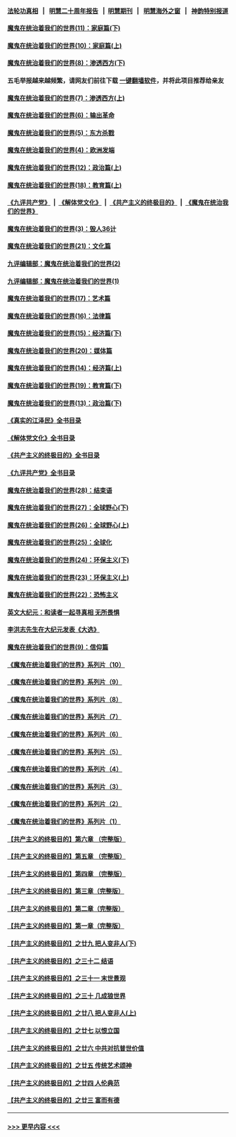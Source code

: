 #### [法轮功真相](https://github.com/gfw-breaker/truth/blob/master/README.md?t=0) &nbsp;&nbsp;|&nbsp;&nbsp; [明慧二十周年报告](https://github.com/gfw-breaker/mh-reports/blob/master/README.md?t=0) &nbsp;&nbsp;|&nbsp;&nbsp;[明慧期刊](https://github.com/gfw-breaker/mh-qikan) &nbsp;&nbsp;|&nbsp;&nbsp; [明慧海外之窗](https://github.com/gfw-breaker/mh-news/blob/master/README.md?t=0) &nbsp;&nbsp;|&nbsp;&nbsp; [神韵特别报道](https://github.com/gfw-breaker/mh-news/blob/master/shenyun.md?t=0)
#### [魔鬼在统治着我们的世界(11)：家庭篇(下)](../pages/nsc422/n10440961.md?t=12101550) 
#### [魔鬼在统治着我们的世界(10)：家庭篇(上)](../pages/nsc422/n10435448.md?t=12101550) 
#### [魔鬼在统治着我们的世界(8)：渗透西方(下)](../pages/nsc422/n10429603.md?t=12101550) 
#### 五毛举报越来越频繁，请网友们前往下载 [一键翻墙软件](https://github.com/gfw-breaker/ssr-accounts)，并将此项目推荐给亲友
#### [魔鬼在统治着我们的世界(7)：渗透西方(上)](../pages/nsc422/n10426013.md?t=12101550) 
#### [魔鬼在统治着我们的世界(6)：输出革命](../pages/nsc422/n10421536.md?t=12101550) 
#### [魔鬼在统治着我们的世界(5)：东方杀戮](../pages/nsc422/n10417707.md?t=12101550) 
#### [魔鬼在统治着我们的世界(4)：欧洲发端](../pages/nsc422/n10414890.md?t=12101550) 
#### [魔鬼在统治着我们的世界(12)：政治篇(上)](../pages/nsc422/n10444576.md?t=12101550) 
#### [魔鬼在统治着我们的世界(18)：教育篇(上)](../pages/nsc422/n10526970.md?t=12101550) 
#### [《九评共产党》](https://github.com/begood0513/9ping.md/blob/master/README.md) &nbsp;|&nbsp; [《解体党文化》](../../../../jtdwh.md/blob/master/README.md)  &nbsp;|&nbsp; [《共产主义的终极目的》](../../../../gczydzjmd.md/blob/master/README.md) &nbsp;|&nbsp; [《魔鬼在统治我们的世界》](../../../../mgztzwmdsj.md/blob/master/README.md) 
#### [魔鬼在统治着我们的世界(3)：毁人36计](../pages/nsc422/n10411583.md?t=12101550) 
#### [魔鬼在统治着我们的世界(21)：文化篇](../pages/nsc422/n10597706.md?t=12101550) 
#### [九评编辑部：魔鬼在统治着我们的世界(2)](../pages/nsc422/n10410036.md?t=12101550) 
#### [九评编辑部：魔鬼在统治着我们的世界(1)](../pages/nsc422/n10406825.md?t=12101550) 
#### [魔鬼在统治着我们的世界(17)：艺术篇](../pages/nsc422/n10499093.md?t=12101550) 
#### [魔鬼在统治着我们的世界(16)：法律篇](../pages/nsc422/n10485969.md?t=12101550) 
#### [魔鬼在统治着我们的世界(15)：经济篇(下)](../pages/nsc422/n10469975.md?t=12101550) 
#### [魔鬼在统治着我们的世界(20)：媒体篇](../pages/nsc422/n10586579.md?t=12101550) 
#### [魔鬼在统治着我们的世界(14)：经济篇(上)](../pages/nsc422/n10457370.md?t=12101550) 
#### [魔鬼在统治着我们的世界(19)：教育篇(下)](../pages/nsc422/n10564808.md?t=12101550) 
#### [魔鬼在统治着我们的世界(13)：政治篇(下)](../pages/nsc422/n10448270.md?t=12101550) 
#### [《真实的江泽民》全书目录](../pages/nsc422/n13721399.md?t=12101550) 
#### [《解体党文化》全书目录](../pages/nsc422/n13721157.md?t=12101550) 
#### [《共产主义的终极目的》全书目录](../pages/nsc422/n13721048.md?t=12101550) 
#### [《九评共产党》全书目录](../pages/nsc422/n13708085.md?t=12101550) 
#### [魔鬼在统治着我们的世界(28)：结束语](../pages/nsc422/n10936246.md?t=12101550) 
#### [魔鬼在统治着我们的世界(27)：全球野心(下)](../pages/nsc422/n10928319.md?t=12101550) 
#### [魔鬼在统治着我们的世界(26)：全球野心(上)](../pages/nsc422/n10900318.md?t=12101550) 
#### [魔鬼在统治着我们的世界(25)：全球化](../pages/nsc422/n10788205.md?t=12101550) 
#### [魔鬼在统治着我们的世界(24)：环保主义(下)](../pages/nsc422/n10695307.md?t=12101550) 
#### [魔鬼在统治着我们的世界(23)：环保主义(上)](../pages/nsc422/n10688613.md?t=12101550) 
#### [魔鬼在统治着我们的世界(22)：恐怖主义](../pages/nsc422/n10614727.md?t=12101550) 
#### [英文大纪元：和读者一起寻真相 无所畏惧](../pages/nsc422/n12542027.md?t=12101550) 
#### [李洪志先生在大纪元发表《大选》](../pages/nsc422/n12534746.md?t=12101550) 
#### [魔鬼在统治着我们的世界(9)：信仰篇](../pages/nsc422/n10432159.md?t=12101550) 
#### [《魔鬼在统治着我们的世界》系列片（10）](../pages/nsc422/n12292670.md?t=12101550) 
#### [《魔鬼在统治着我们的世界》系列片（9）](../pages/nsc422/n12290859.md?t=12101550) 
#### [《魔鬼在统治着我们的世界》系列片（8）](../pages/nsc422/n12287445.md?t=12101550) 
#### [《魔鬼在统治着我们的世界》系列片（7）](../pages/nsc422/n12283425.md?t=12101550) 
#### [《魔鬼在统治着我们的世界》系列片（6）](../pages/nsc422/n12282314.md?t=12101550) 
#### [《魔鬼在统治着我们的世界》系列片（5）](../pages/nsc422/n12281419.md?t=12101550) 
#### [《魔鬼在统治着我们的世界》系列片（4）](../pages/nsc422/n12274024.md?t=12101550) 
#### [《魔鬼在统治着我们的世界》系列片（3）](../pages/nsc422/n12271322.md?t=12101550) 
#### [《魔鬼在统治着我们的世界》系列片（2）](../pages/nsc422/n12269049.md?t=12101550) 
#### [《魔鬼在统治着我们的世界》系列片（1）](../pages/nsc422/n12267575.md?t=12101550) 
#### [【共产主义的终极目的】第六章 （完整版）](../pages/nsc422/n11428913.md?t=12101550) 
#### [【共产主义的终极目的】第五章 （完整版）](../pages/nsc422/n11428912.md?t=12101550) 
#### [【共产主义的终极目的】第四章 （完整版）](../pages/nsc422/n11428907.md?t=12101550) 
#### [【共产主义的终极目的】第三章（完整版）](../pages/nsc422/n11428848.md?t=12101550) 
#### [【共产主义的终极目的】第二章（完整版）](../pages/nsc422/n11428831.md?t=12101550) 
#### [【共产主义的终极目的】第一章（完整版）](../pages/nsc422/n11417651.md?t=12101550) 
#### [【共产主义的终极目的】之廿九 把人变非人(下)](../pages/nsc422/n11344140.md?t=12101550) 
#### [【共产主义的终极目的】之三十二 结语](../pages/nsc422/n11360535.md?t=12101550) 
#### [【共产主义的终极目的】之三十一 末世景观](../pages/nsc422/n11351129.md?t=12101550) 
#### [【共产主义的终极目的】之三十 几成狼世界](../pages/nsc422/n11348280.md?t=12101550) 
#### [【共产主义的终极目的】之廿八 把人变非人(上)](../pages/nsc422/n11340492.md?t=12101550) 
#### [【共产主义的终极目的】之廿七 以恨立国](../pages/nsc422/n11336944.md?t=12101550) 
#### [【共产主义的终极目的】之廿六 中共对抗普世价值](../pages/nsc422/n11324785.md?t=12101550) 
#### [【共产主义的终极目的】之廿五 传统艺术颂神](../pages/nsc422/n11296396.md?t=12101550) 
#### [【共产主义的终极目的】之廿四 人伦典范](../pages/nsc422/n11296397.md?t=12101550) 
#### [【共产主义的终极目的】之廿三 富而有德](../pages/nsc422/n11283598.md?t=12101550) 

----
#### [ >>> 更早内容 <<< ](../indexes/nsc422-earlier.md)
